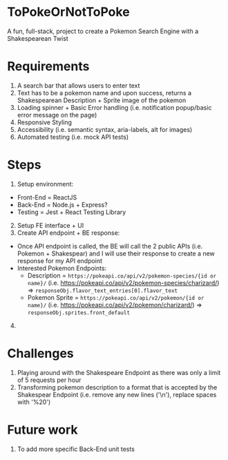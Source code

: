 # ToPokeOrNotToPoke
A fun, full-stack, project to create a Pokemon Search Engine with a Shakespearean Twist 

# Requirements
1. A search bar that allows users to enter text
2. Text has to be a pokemon name and upon success, returns a Shakespearean Description + Sprite image of the pokemon
3. Loading spinner + Basic Error handling (i.e. notification popup/basic error message on the page) 
4. Responsive Styling
5. Accessibility (i.e. semantic syntax, aria-labels, alt for images)
6. Automated testing (i.e. mock API tests)

# Steps
1. Setup environment:
  * Front-End = ReactJS
  * Back-End = Node.js + Express?
  * Testing = Jest + React Testing Library
2. Setup FE interface + UI
3. Create API endpoint + BE response:
  * Once API endpoint is called, the BE will call the 2 public APIs (i.e. Pokemon + Shakespear) and I will use their response to create a new response for my API endpoint 
  * Interested Pokemon Endpoints:
    * Description = `https://pokeapi.co/api/v2/pokemon-species/{id or name}/` (i.e. https://pokeapi.co/api/v2/pokemon-species/charizard/) => `responseObj.flavor_text_entries[0].flavor_text`
    * Pokemon Sprite = `https://pokeapi.co/api/v2/pokemon/{id or name}/` (i.e. https://pokeapi.co/api/v2/pokemon/charizard/) => `responseObj.sprites.front_default`
4. 

# Challenges
1. Playing around with the Shakespeare Endpoint as there was only a limit of 5 requests per hour
2. Transforming pokemon description to a format that is accepted by the Shakespear Endpoint (i.e. remove any new lines ('\n'), replace spaces with '%20')

# Future work 
1. To add more specific Back-End unit tests 